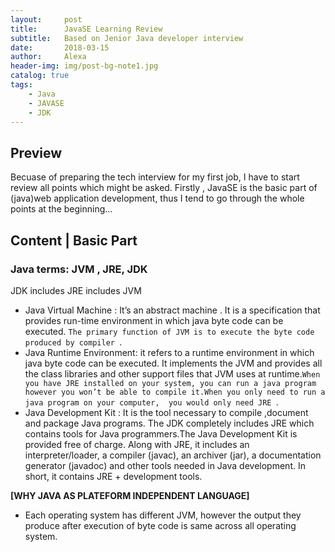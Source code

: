 ```yaml
---
layout:     post
title:      JavaSE Learning Review 
subtitle:   Based on Jenior Java developer interview 
date:       2018-03-15
author:     Alexa
header-img: img/post-bg-note1.jpg
catalog: true
tags:
    - Java
    - JAVASE
    - JDK
---
```


## Preview

Becuase of preparing the tech interview for my first job, I have to start review all points which might be asked. Firstly , JavaSE is the basic part of (java)web application development, thus I tend to go through the whole points at the beginning...

## Content | Basic Part

### Java terms: JVM , JRE, JDK

JDK includes JRE includes JVM
* Java Virtual Machine : It’s an abstract machine . It is a specification that provides run-time environment in which java byte code can be executed. `The primary function of JVM is to execute the byte code produced by compiler `.
* Java Runtime Environment: it refers to a runtime environment in which java byte code can be executed. It implements the JVM and provides all the class libraries and other support files that JVM uses at runtime.`When you have JRE installed on your system, you can run a java program however you won’t be able to compile it.When you only need to run a java program on your computer,  you would only need JRE `. 
* Java Development Kit : It is the tool necessary to compile ,document and package Java programs. The JDK completely includes JRE which contains tools for Java programmers.The Java Development Kit is provided free of charge. Along with JRE, it includes an interpreter/loader, a compiler (javac), an archiver (jar), a documentation generator (javadoc) and other tools needed in Java development. In short, it contains JRE + development tools.

**[WHY JAVA AS PLATEFORM INDEPENDENT LANGUAGE]**
* Each operating system has different JVM, however the output they produce after execution of byte code is same across all operating system.
